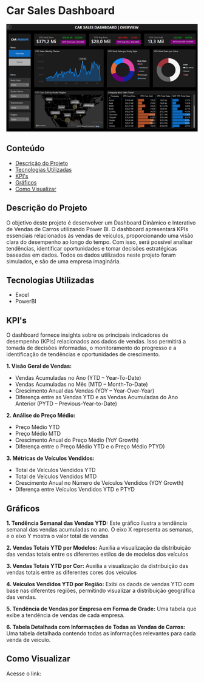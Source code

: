 # Car Sales Dashboard
![Dashboard](https://github.com/GustavoRodrigues99/Car_Sales_Dashboard/blob/main/Images/Captura%20de%20tela%202025-01-23%20140058.png?raw=true)

## Conteúdo
- [Descrição do Projeto](##Descrição-do-Projeto)
- [Tecnologias Utilizadas](##Tecnologias-Utilizadas)
- [KPI's](##KPI's)
- [Gráficos](##Gráficos)
- [Como Visualizar](##Como-Visualizar)

## Descrição do Projeto

O objetivo deste projeto é desenvolver um Dashboard Dinâmico e Interativo de Vendas de Carros utilizando Power BI. O dashboard apresentará KPIs essenciais relacionados às vendas de veículos, proporcionando uma visão clara do desempenho ao longo do tempo. Com isso, será possível analisar tendências, identificar oportunidades e tomar decisões estratégicas baseadas em dados. Todos os dados utilizados neste projeto foram simulados, e são de uma empresa imaginária.

## Tecnologias Utilizadas
- Excel
- PowerBI

## KPI's

O dashboard fornece insights sobre os principais indicadores de desempenho (KPIs) relacionados aos dados de vendas. Isso permitirá a tomada de decisões informadas, o monitoramento do progresso e a identificação de tendências e oportunidades de crescimento.

**1. Visão Geral de Vendas:**
- Vendas Acumuladas no Ano (YTD – Year-To-Date)
- Vendas Acumuladas no Mês (MTD – Month-To-Date)
- Crescimento Anual das Vendas (YOY – Year-Over-Year)
- Diferença entre as Vendas YTD e as Vendas Acumuladas do Ano Anterior (PYTD – Previous-Year-to-Date)

**2. Análise do Preço Médio:**
- Preço Médio YTD
- Preço Médio MTD
- Crescimento Anual do Preço Médio (YoY Growth)
- Diferença entre o Preço Médio YTD e o Preço Médio PTYD)

**3. Métricas de Veículos Vendidos:**
- Total de Veículos Vendidos YTD
- Total de Veículos Vendidos MTD
- Crescimento Anual no Número de Veículos Vendidos (YOY Growth)
- Diferença entre Veículos Vendidos YTD e PTYD

## Gráficos

**1. Tendência Semanal das Vendas YTD:** Este gráfico ilustra a tendência semanal das vendas acumuladas no ano. O eixo X representa as semanas, e o eixo Y mostra o valor total de vendas

**2. Vendas Totais YTD por Modelos:**  Auxilia a visualização da distribuição das vendas totais entre os diferentes estilos de de modelos dos veículos

**3. Vendas Totais YTD por Cor:** Auxilia a visualização da distribuição das vendas totais entre as diferentes cores dos veículos

**4. Veículos Vendidos YTD por Região:** Exibi os daods de vendas YTD com base nas diferentes regiões, permitindo visualizar a distribuição geográfica das vendas.

**5. Tendência de Vendas por Empresa em Forma de Grade:** Uma tabela que exibe a tendência de vendas de cada empresa.

**6. Tabela Detalhada com Informações de Todas as Vendas de Carros:** Uma tabela detalhada contendo todas as informações relevantes para cada venda de veículo.

## Como Visualizar

Acesse o link:

